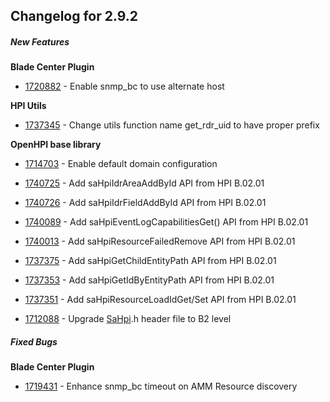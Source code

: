 ﻿
## Changelog for 2.9.2

##### New Features

**Blade Center Plugin**

-   [1720882](http://sourceforge.net/tracker/?func=detail&aid=1720882&group_id=71730&atid=532254)  - Enable snmp_bc to use alternate host
    

**HPI Utils**

-   [1737345](http://sourceforge.net/tracker/?func=detail&aid=1737345&group_id=71730&atid=532254)  - Change utils function name get_rdr_uid to have proper prefix
    

**OpenHPI base library**

-   [1714703](http://sourceforge.net/tracker/?func=detail&aid=1714703&group_id=71730&atid=532254)  - Enable default domain configuration
    
-   [1740725](http://sourceforge.net/tracker/?func=detail&aid=1740725&group_id=71730&atid=532254)  - Add saHpiIdrAreaAddById API from HPI B.02.01
    
-   [1740726](http://sourceforge.net/tracker/?func=detail&aid=1740726&group_id=71730&atid=532254)  - Add saHpiIdrFieldAddById API from HPI B.02.01
    
-   [1740089](http://sourceforge.net/tracker/?func=detail&aid=1740089&group_id=71730&atid=532254)  - Add saHpiEventLogCapabilitiesGet() API from HPI B.02.01
    
-   [1740013](http://sourceforge.net/tracker/?func=detail&aid=1740013&group_id=71730&atid=532254)  - Add saHpiResourceFailedRemove API from HPI B.02.01
    
-   [1737375](http://sourceforge.net/tracker/?func=detail&aid=1737375&group_id=71730&atid=532254)  - Add saHpiGetChildEntityPath API from HPI B.02.01
    
-   [1737353](http://sourceforge.net/tracker/?func=detail&aid=1737353&group_id=71730&atid=532254)  - Add saHpiGetIdByEntityPath API from HPI B.02.01
    
-   [1737351](http://sourceforge.net/tracker/?func=detail&aid=1737351&group_id=71730&atid=532254)  - Add saHpiResourceLoadIdGet/Set API from HPI B.02.01
    
-   [1712088](http://sourceforge.net/tracker/?func=detail&aid=1712088&group_id=71730&atid=532254)  - Upgrade  [SaHpi](http://openhpi.org/SaHpi).h header file to B2 level
    

##### Fixed Bugs

**Blade Center Plugin**

-   [1719431](http://sourceforge.net/tracker/?func=detail&aid=1719431&group_id=71730&atid=532251)  - Enhance snmp_bc timeout on AMM Resource discovery
